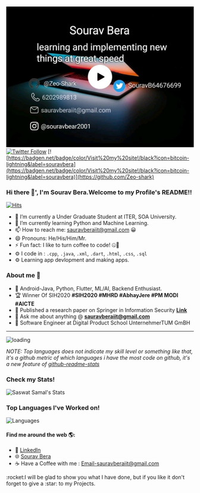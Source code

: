     
![Sourav Bera](https://github.com/Zeo-shark/Zeo-shark/blob/master/My%20Links.jpg?s=50)
[![Twitter Follow](https://badgen.net/twitter/follow/TweetSauravBera)](https://https://twitter.com/TweetSauravBera)
[![https://badgen.net/badge/color/Visit%20my%20site!/black?icon=bitcoin-lightning&label=souravbera](https://badgen.net/badge/color/Visit%20my%20site!/black?icon=bitcoin-lightning&label=souravbera)](https://github.com/Zeo-shark)
   
### Hi there 👋', I'm Sourav Bera.Welcome to my Profile's README!!     
    
[![Hits](https://profile-counter.glitch.me/Zeo-shark/count.svg)](http://Zeo-shark.me)
- 🔭 I’m currently a Under Graduate Student at ITER, SOA University.
- 🌱 I’m currently learning Python and Machine Learning.
- 📫 How to reach me: sauravberaiit@gmail.com 😀
- 😄 Pronouns: He/His/Him/Mr.
- ⚡ Fun fact: I like to turn coffee to code! 🤐😬
- ⚙️ I code in : `.cpp`, `.java`, `.xml`, `.dart`, `.html`, `.css`, `.sql`
- ⚙️ Learning app devlopment and making apps.

### About me :eyes:

- :dart: Android-Java, Python, Flutter, ML/AI, Backend Enthusiast.    
- :trophy: Winner Of SIH2020   **#SIH2020 #MHRD #AbhayJere #PM MODI #AICTE** 
- 📜 Published a research paper on Springer in Information Security **[Link](https://link.springer.com/chapter/10.1007/978-981-15-6202-0_65)** 
- :e-mail: Ask me about anything @ **[sauravberaiit@gmail.com](sauravberiit@gmail.com)**
- :dizzy: Software Engineer at Digital Product School UnternehmerTUM GmBH
---
                                  
![loading](https://github.githubassets.com/images/spinners/octocat-spinner-64.gif)
                                  
*NOTE: Top languages does not indicate my skill level or something like that, it's a github metric of which languages i have the most code on github, it's a new feature of [github-readme-stats](https://github.com/Zeo-shark/Zeo-shark)*
                             
### Check my Stats!
 ![Saswat Samal's Stats](https://github-readme-stats.vercel.app/api?username=Zeo-shark&show_icons=true&theme=chartreuse-dark)
<!--[![Sourav Bera's DEV Profile](https://d2fltix0v2e0sb.cloudfront.net/dev-badge.svg)](https://dev.to/zeoshark)-->
### Top Languages I've Worked on!
![Languages](https://github-readme-stats.anuraghazra1.vercel.app/api/top-langs/?username=Zeo-shark&layout=compact&theme=chartreuse-dark)

#### Find me around the web 🌎:
- 💼 <a href="https://www.linkedin.com/in/sourav-bera-a61186195/">LinkedIn</a>
- 🌐 <a href="souravberacv.ml">Sourav Bera</a>
- ☕ Have a Coffee with me : Email-sauravberaiit@gmail.com

<!--Here are some ideas to get you started:

- 🔭 I’m currently working on ...
- 🌱 I’m currently learning ...
- 👯 I’m looking to collaborate on ...
- 🤔 I’m looking for help with ...
- 💬 Ask me about ...
- 📫 How to reach me: ...
- 😄 Pronouns: ...
- ⚡ Fun fact: ...
--!>
                                                                                                                                                                                                        
:rocket:I will be glad to show you what I have done, but if you like it don't forget to give a :star: to my Projects.

  
             

                                                                                                                                                                                
                                                                                                                                                                                
                                                                                                                                                                                
                                                                                                                                                                                

 
